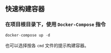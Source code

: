 ## 快速构建容器

### 在项目根目录下，使用 `Docker-Compose` 指令

```Swift
docker-compose up -d
```

也可以选择按各 `cmd` 文件的提示构建容器。
